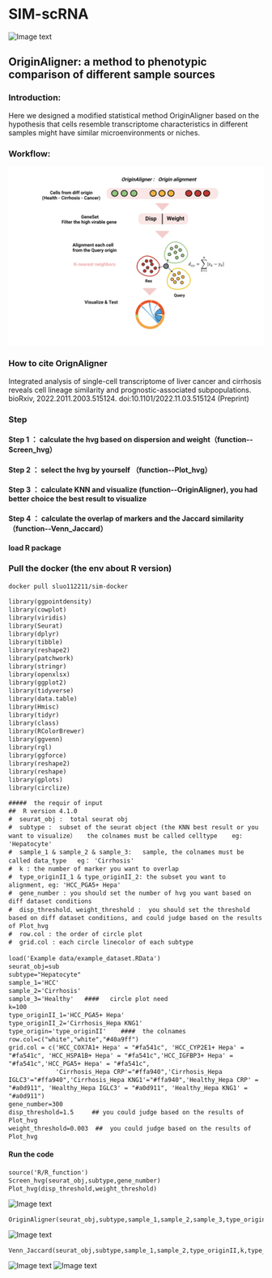 # SIM-scRNA
![Image text](https://github.com/xmuhuanglab/SIM-scRNA/blob/main/images/figure_pipeline.png)
## OriginAligner: a method to phenotypic comparison of different sample sources
### Introduction:
Here we designed a modified statistical method OriginAligner based on the hypothesis that cells resemble transcriptome characteristics in different samples might 
have similar microenvironments or niches.
### Workflow:
![Image text](https://github.com/xmuhuanglab/OriginAligner/blob/main/images/OriginAligner.png)

### How to cite OrignAligner
Integrated analysis of single-cell transcriptome of liver cancer and cirrhosis reveals cell lineage similarity and prognostic-associated subpopulations. bioRxiv, 2022.2011.2003.515124. doi:10.1101/2022.11.03.515124 (Preprint)

### Step
#### Step 1 ： calculate the hvg based on dispersion and weight（function--Screen_hvg）
#### Step 2 ： select the hvg by yourself （function--Plot_hvg） 
#### Step 3 ： calculate KNN and visualize  (function--OriginAligner), you had better choice the best result to visualize
#### Step 4 ： calculate the overlap of markers and the Jaccard similarity（function--Venn_Jaccard）
#### load R package

### Pull the docker (the env about R version)
```
docker pull sluo112211/sim-docker
```
```
library(ggpointdensity)
library(cowplot)
library(viridis)
library(Seurat)
library(dplyr)
library(tibble)
library(reshape2)
library(patchwork)
library(stringr)
library(openxlsx)
library(ggplot2)
library(tidyverse)
library(data.table)
library(Hmisc)
library(tidyr)
library(class)    
library(RColorBrewer)
library(ggvenn)
library(rgl)
library(ggforce)
library(reshape2)
library(reshape)
library(gplots)
library(circlize)
```
```
#####  the requir of input
##  R version 4.1.0
#  seurat_obj :  total seurat obj 
#  subtype :  subset of the seurat object (the KNN best result or you want to visualize）   the colnames must be called celltype    eg: 'Hepatocyte'
#  sample_1 & sample_2 & sample_3:   sample, the colnames must be called data_type   eg： 'Cirrhosis'
#  k : the number of marker you want to overlap
#  type_originII_1 & type_originII_2: the subset you want to alignment, eg: 'HCC_PGA5+ Hepa' 
#  gene_number : you should set the number of hvg you want based on diff dataset conditions
#  disp_threshold、weight_threshold :  you should set the threshold based on diff dataset conditions, and could judge based on the results of Plot_hvg
#  row.col : the order of circle plot 
#  grid.col : each circle linecolor of each subtype

load('Example data/example_dataset.RData')
seurat_obj=sub
subtype="Hepatocyte"
sample_1='HCC'
sample_2='Cirrhosis'
sample_3='Healthy'   ####   circle plot need
k=100
type_originII_1='HCC_PGA5+ Hepa'
type_originII_2='Cirrhosis_Hepa KNG1'
type_origin='type_originII'    ####  the colnames
row.col=c("white","white","#40a9ff")
grid.col = c('HCC_COX7A1+ Hepa' = "#fa541c", 'HCC_CYP2E1+ Hepa' = "#fa541c", 'HCC_HSPA1B+ Hepa' = "#fa541c",'HCC_IGFBP3+ Hepa' = "#fa541c",'HCC_PGA5+ Hepa' = "#fa541c",
             'Cirrhosis_Hepa CRP'="#ffa940",'Cirrhosis_Hepa IGLC3'="#ffa940",'Cirrhosis_Hepa KNG1'="#ffa940",'Healthy_Hepa CRP' = "#a0d911", 'Healthy_Hepa IGLC3' = "#a0d911", 'Healthy_Hepa KNG1' = "#a0d911")
gene_number=300
disp_threshold=1.5     ## you could judge based on the results of Plot_hvg
weight_threshold=0.003  ##  you could judge based on the results of Plot_hvg
```

#### Run the code
```
source('R/R_function')
Screen_hvg(seurat_obj,subtype,gene_number)
Plot_hvg(disp_threshold,weight_threshold)
```
![Image text](https://github.com/xmuhuanglab/SIM-scRNA/blob/main/images/hvg.PNG)
```
OriginAligner(seurat_obj,subtype,sample_1,sample_2,sample_3,type_origin,grid.col,row.col)
```
![Image text](https://github.com/xmuhuanglab/SIM-scRNA/blob/main/images/originaligner.PNG)
```
Venn_Jaccard(seurat_obj,subtype,sample_1,sample_2,type_originII,k,type_originII_1,type_originII_2)
```
![Image text](https://github.com/xmuhuanglab/SIM-scRNA/blob/main/images/marker_overlap.PNG)
![Image text](https://github.com/xmuhuanglab/SIM-scRNA/blob/main/images/jaccard_similarity.PNG)

